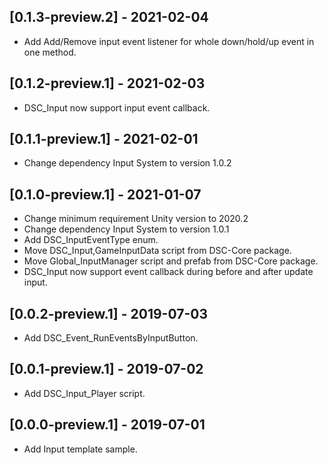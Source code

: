 ## [0.1.3-preview.2] - 2021-02-04
- Add Add/Remove input event listener for whole down/hold/up event in one method.

## [0.1.2-preview.1] - 2021-02-03
- DSC_Input now support input event callback.

## [0.1.1-preview.1] - 2021-02-01
- Change dependency Input System to version 1.0.2

## [0.1.0-preview.1] - 2021-01-07
- Change minimum requirement Unity version to 2020.2
- Change dependency Input System to version 1.0.1
- Add DSC_InputEventType enum.
- Move DSC_Input,GameInputData script from DSC-Core package.
- Move Global_InputManager script and prefab from DSC-Core package.
- DSC_Input now support event callback during before and after update input.

## [0.0.2-preview.1] - 2019-07-03
- Add DSC_Event_RunEventsByInputButton.

## [0.0.1-preview.1] - 2019-07-02
- Add DSC_Input_Player script.

## [0.0.0-preview.1] - 2019-07-01
- Add Input template sample.